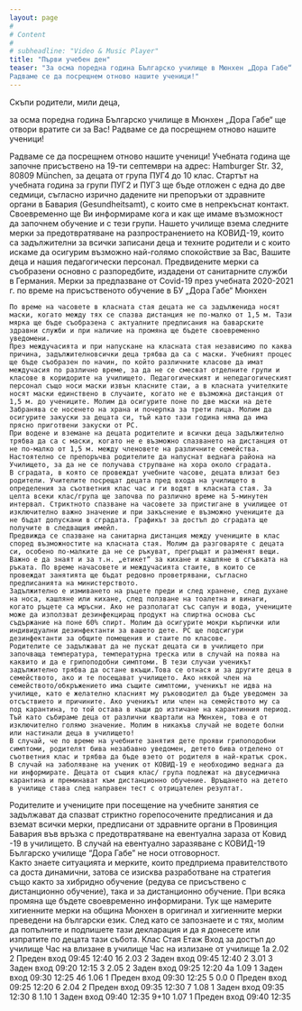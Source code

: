 ```yaml
---
layout: page
#
# Content
#
# subheadline: "Video & Music Player"
title: "Първи учебен ден"
teaser: "За осма поредна година Българско училище в Мюнхен „Дора Габе“ ще отвори вратите си за Вас!
Радваме се да посрещнем отново нашите ученици!"
---
```



Скъпи родители, мили деца,

за осма поредна година Българско училище в Мюнхен „Дора Габе“ ще отвори вратите си за Вас!
Радваме се да посрещнем отново нашите ученици!

Радваме се да посрещнем отново нашите ученици! Учебната година ще започне присъствено на 19-ти септември на адрес: Hamburger Str. 32, 80809 München, за децата от група ПУГ4 до 10 клас. Стартът на учебната година за групи ПУГ2 и ПУГ3 ще бъде отложен с една до две седмици, съгласно изрично дадените ни препоръки от здравните органи в Бавария (Gesundheitsamt), с които сме в непрекъснат контакт. Своевременно ще Ви информираме кога и как ще имаме възможност да започнем обучение и с тези групи. Нашето училище взема следните мерки за предотвратяване на разпространението на КОВИД-19, които са задължителни за всички записани деца и техните родители и с които искаме да осигурим възможно най-голямо спокойствие за Вас, Вашите деца и нашия педагогически персонал. Предвидените мерки са съобразени основно с разпоредбите, издадени от санитарните служби в Германия. Мерки за предпазване от Covid-19 през учебната 2020-2021 г. по време на присъственото обучение в БУ „Дора Габе“ Мюнхен

    По време на часовете в класната стая децата не са задълженида носят маски, когато между тях се спазва дистанция не по-малко от 1,5 м. Тази мярка ще бъде съобразена с актуалните предписания на баварските здравни служби и при наличие на промяна ще бъдете своевременно уведомени.
    През междучасията и при напускане на класната стая независимо по каква причина, задължителновсички деца трябва да са с маски. Учебният процес ще бъде съобразен по начин, по който различните класове да имат междучасия по различно време, за да не се смесват отделните групи и класове в коридорите на училището. Педагогическият и непедагогическият персонал също носи маски извън класните стаи, а в класната учителките носят маски единствено в случаите, когато не е възможна дистанция от 1,5 м. до учениците. Молим да осигурите поне по две маски на дете
    Забранява се носенето на храна и почерпка за трети лица. Молим да осигурите закуски за децата си, тъй като тази година няма да има прясно приготвени закуски от РС.
    При водене и вземане на децата родителите и всички деца задължително трябва да са с маски, когато не е възможно спазването на дистанция от не по-малко от 1,5 м. между членовете на различните семейства. Настоятелно се препоръчва родителите да напуснат веднага района на Училището, за да не се получава струпване на хора около сградата.
    В сградата, в която се провеждат учебните часове, децата влизат без родители. Учителите посрещат децата пред входа на училището в определения за съответния клас час и ги водят в класната стая. За целта всеки клас/група ще започва по различно време на 5-минутен интервал. Стриктното спазване на часовете за пристигане в училищее от изключително важно значение и при закъснение е възможно учениците да не бъдат допускани в сградата. Графикът за достъп до сградата ще получите в следващия имейл.
    Предвижда се спазване на санитарна дистанция между учениците в клас според възможностите на класната стая. Молим да разговаряте с децата си, особено по-малките да не се ръкуват, прегръщат и разменят вещи. Важно е да знаят и за т.н. „етикет“ за кихане и кашляне в сгъвката на ръката. По време начасовете и междучасията стаите, в които се провеждат занятията ще бъдат редовно проветрявани, съгласно предписанията на министерството.
    Задължително е измиването на ръцете преди и след хранене, след духане на носа, кашляне или кихане, след ползване на тоалетна и винаги, когато ръцете са мръсни. Ако не разполагат със сапун и вода, учениците може да използват дезинфекциращ продукт на спиртна основа със съдържание на поне 60% спирт. Молим да осигурите мокри кърпички или индивидуални дезинфектанти за вашето дете. РС ще подсигури дезинфектанти за общите помещения и стаите по класове.
    Родителите се задължават да не пускат децата си в училището при започваща температура, температурна треска или в случай на поява на каквито и да е грипоподобни симптоми. В тези случаи ученикът задължително трябва да остане вкъщи.Това се отнася и за другите деца в семейството, ако и те посещават училището. Ако някой член на семейството/обкръжението има същите симптоми, ученикът не идва на училище, като е желателно класният му ръководител да бъде уведомен за отсъствието и причините. Ако ученикът или член на семейството му са под карантина, то той остава в къщи до изтичане на карантинния период. Тъй като събираме деца от различни квартали на Мюнхен, това е от изключително голямо значение. Молим в никакъв случай не водете болни или настинали деца в училището!
    В случай, че по време на учебните занятия дете прояви грипоподобни симптоми, родителят бива незабавно уведомен, детето бива отделено от съответния клас и трябва да бъде взето от родителя в най-кратък срок.
    В случай на заболяване на ученик от КОВИД-19 е необходимо веднага да ни информирате. Децата от същия клас/ група подлежат на двуседмична карантина и преминават към дистанционно обучение. Връщането на детето в училище става след направен тест с отрицателен резултат.

Родителите и учениците при посещение на учебните занятия се задължават да спазват стриктно горепосочените предписания и да вземат всички мерки, предписани от здравните органи в Провинция Бавария във връзка с предотвратяване на евентуална зараза от Ковид -19 в училището. В случай на евентуално заразяване с КОВИД-19 Българско училище “Дора Габе” не носи отговорност.  
Както знаете ситуацията и мерките, които предприема правителството са доста динамични, затова се изисква разработване на стратегия също както за хибридно обучение (редува се присъствено с дистанционно обучение), така и за дистанционно обучение. При всяка промяна ще бъдете своевременно информирани.
Тук ще намерите хигиенните мерки на община Мюнхен в оригинал и хигиенните мерки преведени на български език. След като се запознаете и с тях, молим да попълните и подпишете тази декларация и да я донесете или изпратите по децата тази събота.
Клас 	Стая 	Етаж 	Вход за достъп до училище 	Час на влизане в училище 	Час на излизане от училище
1а 	2.02 	2 	Преден вход 	09:45 	12:40
1б 	2.03 	2 	Заден вход 	09:45 	12:40
2 	3.01 	3 	Заден вход 	09:20 	12:15
3 	2.05 	2 	Заден вход 	09:25 	12:20
4а 	1.09 	1 	Заден вход 	09:30 	12:25
4б 	1.06 	1 	Преден вход 	09:30 	12:25
5 	0.0 	0 	Преден вход 	09:25 	12:20
6 	2.04 	2 	Преден вход 	09:35 	12:30
7 	1.08 	1 	Заден вход 	09:35 	12:30
8 	1.10 	1 	Заден вход 	09:40 	12:35
9+10 	1.07 	1 	Преден вход 	09:40 	12:35